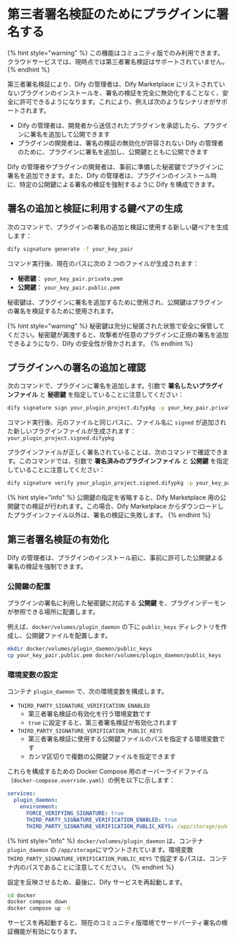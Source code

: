 # 第三者署名検証のためにプラグインに署名する

{% hint style="warning" %}
この機能はコミュニティ版でのみ利用できます。クラウドサービスでは、現時点では第三者署名検証はサポートされていません。
{% endhint %}

第三者署名検証により、Dify の管理者は、Dify Marketplace にリストされていないプラグインのインストールを、署名の検証を完全に無効化することなく、安全に許可できるようになります。これにより、例えば次のようなシナリオがサポートされます。

* Dify の管理者は、開発者から送信されたプラグインを承認したら、プラグインに署名を追加して公開できます
* プラグインの開発者は、署名の検証の無効化が許容されない Dify の管理者のために、プラグインに署名を追加し、公開鍵とともに公開できます

Dify の管理者やプラグインの開発者は、事前に準備した秘密鍵でプラグインに署名を追加できます。また、Dify の管理者は、プラグインのインストール時に、特定の公開鍵による署名の検証を強制するように Dify を構成できます。

## 署名の追加と検証に利用する鍵ペアの生成

次のコマンドで、プラグインの署名の追加と検証に使用する新しい鍵ペアを生成します：

```bash
dify signature generate -f your_key_pair
```

コマンド実行後、現在のパスに次の 2 つのファイルが生成されます：

* **秘密鍵**： `your_key_pair.private.pem`
* **公開鍵**： `your_key_pair.public.pem`

秘密鍵は、プラグインに署名を追加するために使用され、公開鍵はプラグインの署名を検証するために使用されます。

{% hint style="warning" %}
秘密鍵は充分に秘匿された状態で安全に保管してください。秘密鍵が漏洩すると、攻撃者が任意のプラグインに正規の署名を追加できるようになり、Dify の安全性が脅かされます。
{% endhint %}

## プラグインへの署名の追加と確認

次のコマンドで、プラグインに署名を追加します。引数で **署名したいプラグインファイル** と **秘密鍵** を指定していることに注意してください：

```bash
dify signature sign your_plugin_project.difypkg -p your_key_pair.private.pem
```

コマンド実行後、元のファイルと同じパスに、ファイル名に `signed` が追加された新しいプラグインファイルが生成されます： `your_plugin_project.signed.difypkg`

プラグインファイルが正しく署名されていることは、次のコマンドで確認できます。このコマンドでは、引数で **署名済みのプラグインファイル** と **公開鍵** を指定していることに注意してください：

```bash
dify signature verify your_plugin_project.signed.difypkg -p your_key_pair.public.pem
```

{% hint style="info" %}
公開鍵の指定を省略すると、Dify Marketplace 用の公開鍵での検証が行われます。この場合、Dify Marketplace からダウンロードしたプラグインファイル以外は、署名の検証に失敗します。
{% endhint %}

## 第三者署名検証の有効化

Dify の管理者は、プラグインのインストール前に、事前に許可した公開鍵よる署名の検証を強制できます。

### 公開鍵の配置

プラグインの署名に利用した秘密鍵に対応する **公開鍵** を、プラグインデーモンが参照できる場所に配置します。

例えば、`docker/volumes/plugin_daemon` の下に `public_keys` ディレクトリを作成し、公開鍵ファイルを配置します。

```bash
mkdir docker/volumes/plugin_daemon/public_keys
cp your_key_pair.public.pem docker/volumes/plugin_daemon/public_keys
```

### 環境変数の設定

コンテナ `plugin_daemon` で、次の環境変数を構成します。

* `THIRD_PARTY_SIGNATURE_VERIFICATION_ENABLED`
  * 第三者署名検証の有効化を行う環境変数です
  * `true` に設定すると、第三者署名検証が有効化されます
* `THIRD_PARTY_SIGNATURE_VERIFICATION_PUBLIC_KEYS`
  * 第三者署名検証に使用する公開鍵ファイルのパスを指定する環境変数です
  * カンマ区切りで複数の公開鍵ファイルを指定できます

これらを構成するための Docker Compose 用のオーバーライドファイル（`docker-compose.override.yaml`）の例を以下に示します：

```yaml
services:
  plugin_daemon:
    environment:
      FORCE_VERIFYING_SIGNATURE: true
      THIRD_PARTY_SIGNATURE_VERIFICATION_ENABLED: true
      THIRD_PARTY_SIGNATURE_VERIFICATION_PUBLIC_KEYS: /app/storage/public_keys/your_key_pair.public.pem
```

{% hint style="info" %}
`docker/volumes/plugin_daemon` は、コンテナ `plugin_daemon` の `/app/storage`にマウントされています。環境変数 `THIRD_PARTY_SIGNATURE_VERIFICATION_PUBLIC_KEYS` で指定するパスは、コンテナ内のパスであることに注意してください。
{% endhint %}

設定を反映させるため、最後に、Dify サービスを再起動します。

```bash
cd docker
docker compose down
docker compose up -d
```

サービスを再起動すると、現在のコミュニティ版環境でサードパーティ署名の検証機能が有効になります。
